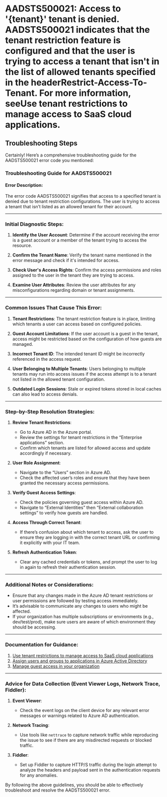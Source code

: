 # AADSTS500021: Access to '{tenant}' tenant is denied. AADSTS500021 indicates that the tenant restriction feature is configured and that the user is trying to access a tenant that isn't in the list of allowed tenants specified in the headerRestrict-Access-To-Tenant. For more information, seeUse tenant restrictions to manage access to SaaS cloud applications.


## Troubleshooting Steps
Certainly! Here’s a comprehensive troubleshooting guide for the AADSTS500021 error code you mentioned:

### Troubleshooting Guide for AADSTS500021

#### Error Description:
The error code AADSTS500021 signifies that access to a specified tenant is denied due to tenant restriction configurations. The user is trying to access a tenant that isn’t listed as an allowed tenant for their account.

---

### Initial Diagnostic Steps:

1. **Identify the User Account**: Determine if the account receiving the error is a guest account or a member of the tenant trying to access the resource.

2. **Confirm the Tenant Name**: Verify the tenant name mentioned in the error message and check if it's intended for access.

3. **Check User's Access Rights**: Confirm the access permissions and roles assigned to the user in the tenant they are trying to access.

4. **Examine User Attributes**: Review the user attributes for any misconfigurations regarding domain or tenant assignments.

---

### Common Issues That Cause This Error:

1. **Tenant Restrictions**: The tenant restriction feature is in place, limiting which tenants a user can access based on configured policies.

2. **Guest Account Limitations**: If the user account is a guest in the tenant, access might be restricted based on the configuration of how guests are managed.

3. **Incorrect Tenant ID**: The intended tenant ID might be incorrectly referenced in the access request.

4. **User Belonging to Multiple Tenants**: Users belonging to multiple tenants may run into access issues if the access attempt is to a tenant not listed in the allowed tenant configuration.

5. **Outdated Login Sessions**: Stale or expired tokens stored in local caches can also lead to access denials.

---

### Step-by-Step Resolution Strategies:

1. **Review Tenant Restrictions**:
   - Go to Azure AD in the Azure portal.
   - Review the settings for tenant restrictions in the “Enterprise applications” section.
   - Confirm which tenants are listed for allowed access and update accordingly if necessary.

2. **User Role Assignment**:
   - Navigate to the “Users” section in Azure AD.
   - Check the affected user’s roles and ensure that they have been granted the necessary access permissions.

3. **Verify Guest Access Settings**:
   - Check the policies governing guest access within Azure AD.
   - Navigate to “External Identities” then “External collaboration settings” to verify how guests are handled.

4. **Access Through Correct Tenant**:
   - If there’s confusion about which tenant to access, ask the user to ensure they are logging in with the correct tenant URL or confirming it explicitly with your IT team.

5. **Refresh Authentication Token**:
   - Clear any cached credentials or tokens, and prompt the user to log in again to refresh their authentication session.

---

### Additional Notes or Considerations:

- Ensure that any changes made in the Azure AD tenant restrictions or user permissions are followed by testing access immediately.
- It’s advisable to communicate any changes to users who might be affected.
- If your organization has multiple subscriptions or environments (e.g., dev/test/prod), make sure users are aware of which environment they should be accessing.

---

### Documentation for Guidance:

1. [Use tenant restrictions to manage access to SaaS cloud applications](https://learn.microsoft.com/en-us/azure/active-directory/develop/tenant-restrictions)
2. [Assign users and groups to applications in Azure Active Directory](https://learn.microsoft.com/en-us/azure/active-directory/manage-apps/assign-user-apps)
3. [Manage guest access in your organization](https://learn.microsoft.com/en-us/azure/active-directory/external-identities/what-is-guest-access)

---

### Advice for Data Collection (Event Viewer Logs, Network Trace, Fiddler):

1. **Event Viewer**: 
   - Check the event logs on the client device for any relevant error messages or warnings related to Azure AD authentication.

2. **Network Tracing**:
   - Use tools like `nettrace` to capture network traffic while reproducing the issue to see if there are any misdirected requests or blocked traffic.

3. **Fiddler**:
   - Set up Fiddler to capture HTTP/S traffic during the login attempt to analyze the headers and payload sent in the authentication requests for any anomalies.

By following the above guidelines, you should be able to effectively troubleshoot and resolve the AADSTS500021 error.